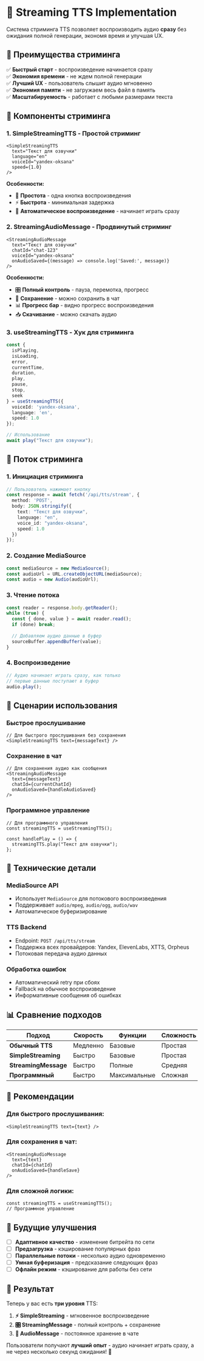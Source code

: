 # 🎵 Streaming TTS Implementation

Система стриминга TTS позволяет воспроизводить аудио **сразу** без ожидания полной генерации, экономя время и улучшая UX.

## 🚀 Преимущества стриминга

✅ **Быстрый старт** - воспроизведение начинается сразу  
✅ **Экономия времени** - не ждем полной генерации  
✅ **Лучший UX** - пользователь слышит аудио мгновенно  
✅ **Экономия памяти** - не загружаем весь файл в память  
✅ **Масштабируемость** - работает с любыми размерами текста  

## 📁 Компоненты стриминга

### 1. **SimpleStreamingTTS** - Простой стриминг
```tsx
<SimpleStreamingTTS
  text="Текст для озвучки"
  language="en"
  voiceId="yandex-oksana"
  speed={1.0}
/>
```

**Особенности:**
- 🎯 **Простота** - одна кнопка воспроизведения
- ⚡ **Быстрота** - минимальная задержка
- 🔄 **Автоматическое воспроизведение** - начинает играть сразу

### 2. **StreamingAudioMessage** - Продвинутый стриминг
```tsx
<StreamingAudioMessage
  text="Текст для озвучки"
  chatId="chat-123"
  voiceId="yandex-oksana"
  onAudioSaved={(message) => console.log('Saved:', message)}
/>
```

**Особенности:**
- 🎛️ **Полный контроль** - пауза, перемотка, прогресс
- 💾 **Сохранение** - можно сохранить в чат
- 📊 **Прогресс бар** - видно прогресс воспроизведения
- 📥 **Скачивание** - можно скачать аудио

### 3. **useStreamingTTS** - Хук для стриминга
```typescript
const {
  isPlaying,
  isLoading,
  error,
  currentTime,
  duration,
  play,
  pause,
  stop,
  seek
} = useStreamingTTS({
  voiceId: 'yandex-oksana',
  language: 'en',
  speed: 1.0
});

// Использование
await play("Текст для озвучки");
```

## 🔄 Поток стриминга

### 1. **Инициация стриминга**
```typescript
// Пользователь нажимает кнопку
const response = await fetch('/api/tts/stream', {
  method: 'POST',
  body: JSON.stringify({
    text: "Текст для озвучки",
    language: "en",
    voice_id: "yandex-oksana",
    speed: 1.0
  })
});
```

### 2. **Создание MediaSource**
```typescript
const mediaSource = new MediaSource();
const audioUrl = URL.createObjectURL(mediaSource);
const audio = new Audio(audioUrl);
```

### 3. **Чтение потока**
```typescript
const reader = response.body.getReader();
while (true) {
  const { done, value } = await reader.read();
  if (done) break;
  
  // Добавляем аудио данные в буфер
  sourceBuffer.appendBuffer(value);
}
```

### 4. **Воспроизведение**
```typescript
// Аудио начинает играть сразу, как только
// первые данные поступают в буфер
audio.play();
```

## 🎯 Сценарии использования

### **Быстрое прослушивание**
```tsx
// Для быстрого прослушивания без сохранения
<SimpleStreamingTTS text={messageText} />
```

### **Сохранение в чат**
```tsx
// Для сохранения аудио как сообщения
<StreamingAudioMessage 
  text={messageText}
  chatId={currentChatId}
  onAudioSaved={handleAudioSaved}
/>
```

### **Программное управление**
```tsx
// Для программного управления
const streamingTTS = useStreamingTTS();

const handlePlay = () => {
  streamingTTS.play("Текст для озвучки");
};
```

## 🔧 Технические детали

### **MediaSource API**
- Использует `MediaSource` для потокового воспроизведения
- Поддерживает `audio/mpeg`, `audio/ogg`, `audio/wav`
- Автоматическое буферизирование

### **TTS Backend**
- Endpoint: `POST /api/tts/stream`
- Поддержка всех провайдеров: Yandex, ElevenLabs, XTTS, Orpheus
- Потоковая передача аудио данных

### **Обработка ошибок**
- Автоматический retry при сбоях
- Fallback на обычное воспроизведение
- Информативные сообщения об ошибках

## 📊 Сравнение подходов

| Подход | Скорость | Функции | Сложность |
|--------|----------|---------|-----------|
| **Обычный TTS** | Медленно | Базовые | Простая |
| **SimpleStreaming** | Быстро | Базовые | Простая |
| **StreamingMessage** | Быстро | Полные | Средняя |
| **Программный** | Быстро | Максимальные | Сложная |

## 🚀 Рекомендации

### **Для быстрого прослушивания:**
```tsx
<SimpleStreamingTTS text={text} />
```

### **Для сохранения в чат:**
```tsx
<StreamingAudioMessage 
  text={text} 
  chatId={chatId}
  onAudioSaved={handleSave}
/>
```

### **Для сложной логики:**
```tsx
const streamingTTS = useStreamingTTS();
// Программное управление
```

## 🔮 Будущие улучшения

- [ ] **Адаптивное качество** - изменение битрейта по сети
- [ ] **Предзагрузка** - кэширование популярных фраз
- [ ] **Параллельные потоки** - несколько аудио одновременно
- [ ] **Умная буферизация** - предсказание следующих фраз
- [ ] **Офлайн режим** - кэширование для работы без сети

## 🎵 Результат

Теперь у вас есть **три уровня** TTS:

1. **⚡ SimpleStreaming** - мгновенное воспроизведение
2. **🎛️ StreamingMessage** - полный контроль + сохранение  
3. **💾 AudioMessage** - постоянное хранение в чате

Пользователи получают **лучший опыт** - аудио начинает играть сразу, а не через несколько секунд ожидания! 🚀


